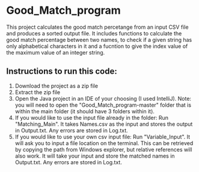 # Good_Match_program
This project calculates the good match percetange from an input CSV file and produces a sorted output file. It includes functions to calculate the good match percentage between two names, to check if a given string has only alphabetical characters in it and a fucntion to give the index value of the maximum value of an integer string.

## Instructions to run this code:
1. Download the project as a zip file
2. Extract the zip file
3. Open the Java project in an IDE of your choosing (I used IntelliJ). Note: you will need to open the "Good_Match_program-master" folder that is within the main folder (it should have 3 folders within it).
4. If you would like to use the input file already in the folder: Run "Matching_Main". It takes Names.csv as the input and stores the output in Output.txt. Any errors are stored in Log.txt.
5. If you would like to use your own csv input file: Run "Variable_Input". It will ask you to input a file location on the terminal. This can be retrieved by copying the path from Windows explorer, but relative references will also work. It will take your input and store the matched names in Output.txt. Any errors are stored in Log.txt.
